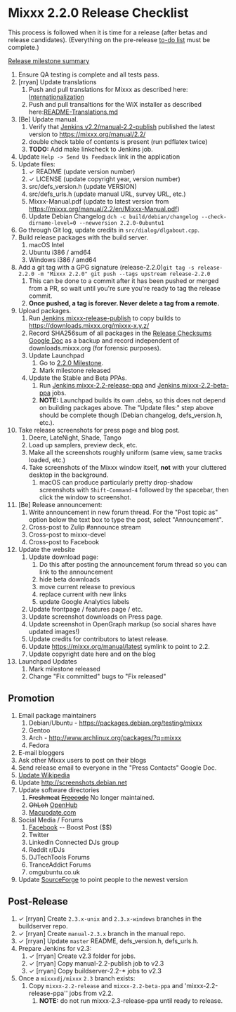 # Mixxx 2.2.0 Release Checklist

This process is followed when it is time for a release (after betas and
release candidates). (Everything on the pre-release [to-do
list](2.2.0_todo) must be complete.)

[Release milestone
summary](https://launchpad.net/mixxx/+milestone/2.2.0/)

1.  Ensure QA testing is complete and all tests pass.
2.  \[rryan\] Update translations
    1.  Push and pull translations for Mixxx as described here:
        [Internationalization](Internationalization)
    2.  Push and pull transaltions for the WiX installer as described
        here:[README-Translations.md](https://github.com/mixxxdj/mixxx/blob/master/build/wix/Localization/README-Translations.md)
3.  \[Be\] Update manual.
    1.  Verify that [Jenkins
        v2.2/manual-2.2-publish](https://builds.mixxx.org/job/v2.2/job/manual-2.2-publish/)
        published the latest version to <https://mixxx.org/manual/2.2/>
    2.  double check table of contents is present (run pdflatex twice)
    3.  **TODO:** Add make linkcheck to Jenkins job.
4.  Update `Help -> Send Us Feedback` link in the application
5.  Update files:
    1.  ✓ README (update version number)
    2.  ✓ LICENSE (update copyright year, version number)
    3.  src/defs\_version.h (update VERSION)
    4.  src/defs\_urls.h (update manual URL, survey URL, etc.)
    5.  Mixxx-Manual.pdf (update to latest version from
        <https://mixxx.org/manual/2.2/en/Mixxx-Manual.pdf>)
    6.  Update Debian Changelog ` dch -c build/debian/changelog
        --check-dirname-level=0 --newversion 2.2.0-0ubuntu1  `
6.  Go through Git log, update credits in `src/dialog/dlgabout.cpp`.
7.  Build release packages with the build server.
    1.  macOS Intel
    2.  Ubuntu i386 / amd64
    3.  Windows i386 / amd64
8.  Add a git tag with a GPG signature (release-2.2.0)`git tag -s
    release-2.2.0 -m "Mixxx 2.2.0"
    git push --tags upstream release-2.2.0`
    1.  This can be done to a commit after it has been pushed or merged
        from a PR, so wait until you're sure you're ready to tag the
        release commit.
    2.  **Once pushed, a tag is forever. Never delete a tag from a
        remote.** 
9.  Upload packages.
    1.  Run [Jenkins
        mixxx-release-publish](https://builds.mixxx.org/job/mixxx-release-publish/)
        to copy builds to <https://downloads.mixxx.org/mixxx-x.y.z/>
    2.  Record SHA256sum of all packages in the [Release Checksums
        Google
        Doc](https://docs.google.com/spreadsheets/d/1E5vFa0gKf47P3LMMXpnr3JzsZ7-ENI03IgOkj9lxYQo/edit#gid=0)
        as a backup and record independent of downloads.mixxx.org (for
        forensic purposes).
    3.  Update Launchpad
        1.  Go to [2.2.0
            Milestone](https://launchpad.net/mixxx/+milestone/2.2.0).
        2.  Mark milestone released
    4.  Update the Stable and Beta PPAs.
        1.  Run [Jenkins
            mixxx-2.2-release-ppa](https://builds.mixxx.org/job/v2.2/job/mixxx-2.2-release-ppa/)
            and [Jenkins
            mixxx-2.2-beta-ppa](https://builds.mixxx.org/job/v2.2/job/mixxx-2.2-beta-ppa/)
            jobs.
        2.  **NOTE:** Launchpad builds its own .debs, so this does not
            depend on building packages above. The "Update files:" step
            above should be complete though (Debian changelog,
            defs\_version.h, etc.).
10. Take release screenshots for press page and blog post.
    1.  Deere, LateNight, Shade, Tango
    2.  Load up samplers, preview deck, etc. 
    3.  Make all the screenshots roughly uniform (same view, same tracks
        loaded, etc.)
    4.  Take screenshots of the Mixxx window itself, **not** with your
        cluttered desktop in the background.
        1.  macOS can produce particularly pretty drop-shadow
            screenshots with `Shift-Command-4` followed by the spacebar,
            then click the window to screenshot.
11. \[Be\] Release announcement:
    1.  Write announcement in new forum thread. For the "Post topic as"
        option below the text box to type the post, select
        "Announcement". 
    2.  Cross-post to Zulip \#announce stream
    3.  Cross-post to mixxx-devel
    4.  Cross-post to Facebook
12. Update the website
    1.  Update download page:
        1.  Do this after posting the announcement forum thread so you
            can link to the announcement
        2.  hide beta downloads
        3.  move current release to previous
        4.  replace current with new links
        5.  update Google Analytics labels
    2.  Update frontpage / features page / etc.
    3.  Update screenshot downloads on Press page.
    4.  Update screenshot in OpenGraph markup (so social shares have
        updated images\!)
    5.  Update credits for contributors to latest release.
    6.  Update <https://mixxx.org/manual/latest> symlink to point to
        2.2.
    7.  Update copyright date here and on the blog
13. Launchpad Updates
    1.  Mark milestone released
    2.  Change "Fix committed" bugs to "Fix released"

## Promotion

1.  Email package maintainers
    1.  Debian/Ubuntu - <https://packages.debian.org/testing/mixxx>
    2.  Gentoo
    3.  Arch - <http://www.archlinux.org/packages/?q=mixxx>
    4.  Fedora
2.  E-mail bloggers
3.  Ask other Mixxx users to post on their blogs
4.  Send release email to everyone in the "Press Contacts" Google Doc.
5.  [Update Wikipedia](https://en.wikipedia.org/wiki/Mixxx)
6.  Update <http://screenshots.debian.net>
7.  Update software directories
    1.  ~~Freshmeat~~
        ~~[Freecode](http://www.freecode.com/projects/mixxx)~~ No longer
        maintained.
    2.  ~~OhLoh~~ [OpenHub](https://www.openhub.net/p/mixxx)
    3.  [Macupdate.com](https://www.macupdate.com/app/mac/33059/mixxx)
8.  Social Media / Forums
    1.  [Facebook](https://www.facebook.com/Mixxx-DJ-Software-21723485212/)
        -- Boost Post ($$)
    2.  Twitter
    3.  LinkedIn Connected DJs group
    4.  Reddit r/DJs
    5.  DJTechTools Forums
    6.  TranceAddict Forums
    7.  omgubuntu.co.uk
9.  Update [SourceForge](https://sourceforge.net/projects/mixxx/) to
    point people to the newest version

## Post-Release

1.  ✓ \[rryan\] Create `2.3.x-unix` and `2.3.x-windows` branches in the
    buildserver repo.
2.  ✓ \[rryan\] Create `manual-2.3.x` branch in the manual repo.
3.  ✓ \[rryan\] Update `master` README, defs\_version.h, defs\_urls.h.
4.  Prepare Jenkins for v2.3:
    1.  ✓ \[rryan\] Create v2.3 folder for jobs.
    2.  ✓ \[rryan\] Copy manual-2.2-publish job to v2.3
    3.  ✓ \[rryan\] Copy buildserver-2.2-\* jobs to v2.3
5.  Once a `mixxxdj/mixxx` `2.3` branch exists:
    1.  Copy `mixxx-2.2-release` and `mixxx-2.2-beta-ppa` and
        'mixxx-2.2-release-ppa'' jobs from v2.2.
        1.  **NOTE:** do not run mixxx-2.3-release-ppa until ready to
            release.
